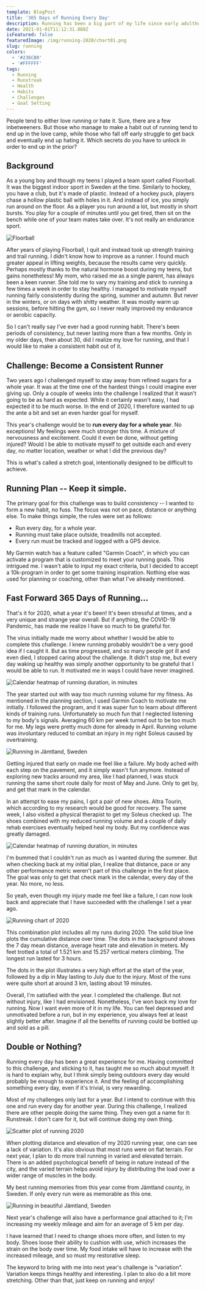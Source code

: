 ```yaml
---
template: BlogPost
title: '365 Days of Running Every Day'
description: Running has been a big part of my life since early adulthood. Recently I reached my goal of running each and every day for a whole year.
date: 2021-01-01T11:12:31.888Z
isFeatured: false
featuredImage: /img/running-2020/chart01.png
slug: running
colors:
  - '#236CB0'
  - '#FFFFFF'
tags:
  - Running
  - Runstreak
  - Health
  - Habits
  - Challenges
  - Goal Setting
---
```


People tend to either love running or hate it.
Sure, there are a few inbetweeners.
But those who manage to make a habit out of running tend to end up in the love camp, while those who fall off early struggle to get back and eventually end up hating it.
Which secrets do you have to unlock in order to end up in the prior?


## Background

As a young boy and though my teens I played a team sport called Floorball.
It was the biggest indoor sport in Sweden at the time.
Similarly to hockey, you have a club, but it's made of plastic.
Instead of a hockey puck, players chase a hollow plastic ball with holes in  it.
And instead of ice, you simply run around on the floor.
As a player you run around a lot, but mostly in short bursts.
You play for a couple of minutes until you get tired, then sit on the bench while one of your team mates take over.
It's not really an endurance sport.

![Floorball](/img/running-2020/floorball.jpg)

After years of playing Floorball, I quit and instead took up strength training and trail running.
I didn't know how to improve as a runner.
I found much greater appeal in lifting weights, because the results came very quickly.
Perhaps mostly thanks to the natural hormone boost during my teens, but gains nonetheless!
My mom, who raised me as a single parent, has always been a keen runner.
She told me to vary my training and stick to running a few times a week in order to stay healthy.
I managed to motivate myself running fairly consistently during the spring, summer and autumn.
But never in the winters, or on days with shitty weather.
It was mostly warm up sessions, before hitting the gym, so I never really improved my endurance or aerobic capacity.

So I can't really say I've ever had a good running habit.
There's been periods of consistency, but never lasting more than a few months.
Only in my older days, then about 30, did I realize my love for running, and that I would like to make a consistent habit out of it.

## Challenge: Become a Consistent Runner

Two years ago I challenged myself to stay away from refined sugars for a whole year.
It was at the time one of the hardest things I could imagine ever giving up.
Only a couple of weeks into the challenge I realized that it wasn't going to be as hard as expected.
While it certainly wasn't easy, I had expected it to be much worse.
In the end of 2020, I therefore wanted to up the ante a bit and set an even harder goal for myself.

This year's challenge would be to **run every day for a whole year**. No exceptions!
My feelings were much stronger this time.
A mixture of nervousness and excitement.
Could it even be done, without getting injured?
Would I be able to motivate myself to get outside each and every day, no matter location, weather or what I did the previous day?

This is what's called a stretch goal, intentionally designed to be difficult to achieve.

## Running Plan -- Keep it simple.

The primary goal for this challenge was to build consistency -- I wanted to form a new habit, no fuss.
The focus was not on pace, distance or anything else.
To make things simple, the rules were set as follows:

- Run every day, for a whole year.
- Running must take place outside, treadmills not accepted.
- Every run must be tracked and logged with a GPS device.

My Garmin watch has a feature called "Garmin Coach", in which you can activate a program that is customized to meet your running goals.
This intrigued me.
I wasn't able to input my exact criteria, but I decided to accept a 10k-program in order to get some training inspiration.
Nothing else was used for planning or coaching, other than what I've already mentioned.

## Fast Forward 365 Days of Running...

That's it for 2020, what a year it's been!
It's been stressful at times, and a very unique and strange year overall.
But if anything, the COVID-19 Pandemic, has made me realize I have so much to be grateful for.

The virus initially made me worry about whether I would be able to complete this challenge.
I knew running probably wouldn't be a very good idea if I caught it.
But as time progressed, and so many people got ill and even died, I stopped caring about the challenge.
It didn't stop me, but every day waking up healthy was simply another opportunity to be grateful that I would be able to run.
It motivated me in ways I could have never imagined.

![Calendar heatmap of running duration, in minutes](/img/running-2020/calendar01.png)

The year started out with way too much running volume for my fitness.
As mentioned in the planning section, I used Garmin Coach to motivate me initially.
I followed the program, and it was super fun to learn about different kinds of training runs.
Unfortunately so much fun that I neglected listening to my body's signals.
Averaging 60 km per week turned out to be too much for me.
My legs were pretty much done for already in April.
Running volume was involuntary reduced to combat an injury in my right Soleus caused by overtraining.

![Running in Jämtland, Sweden](/img/running-2020/jamtland.jpg)

Getting injured that early on made me feel like a failure.
My body ached with each step on the pavement, and it simply wasn't fun anymore.
Instead of exploring new tracks around my area, like I had planned, I was stuck running the same short route daily for most of May and June.
Only to get by, and get that mark in the calendar.

In an attempt to ease my pains, I got a pair of new shoes.
Altra Tourin, which according to my research would be good for recovery.
The same week, I also visited a physical therapist to get my Soleus checked up.
The shoes combined with my reduced running volume and a couple of daily rehab exercises eventually helped heal my body.
But my confidence was greatly damaged.

![Calendar heatmap of running duration, in minutes](/img/running-2020/calendar02.png)

I'm bummed that I couldn't run as much as I wanted during the summer.
But when checking back at my initial plan, I realize that distance, pace or any other performance metric weren't part of this challenge in the first place.
The goal was only to get that check mark in the calendar, every day of the year.
No more, no less.

So yeah, even though my injury made me feel like a failure, I can now look back and appreciate that I have succeeded with the challenge I set a year ago.

![Running chart of 2020](/img/running-2020/chart01.png)

This combination plot includes all my runs during 2020.
The solid blue line plots the cumulative distance over time.
The dots in the background shows the 7 day mean distance, average heart rate and elevation in meters.
My feet trotted a total of 1.521 km and 15.257 vertical meters climbing.
The longest run lasted for 3 hours.

The dots in the plot illustrates a very high effort at the start of the year, followed by a dip in May lasting to July due to the injury.
Most of the runs were quite short at around 3 km, lasting about 19 minutes.

Overall, I'm satisfied with the year.
I completed the challenge.
But not without injury, like I had envisioned.
Nonetheless, I've won back my love for running.
Now I want even more of it in my life.
You can feel depressed and unmotivated before a run, but in my experience, you always feel at least slightly better after.
Imagine if all the benefits of running could be bottled up and sold as a pill.

## Double or Nothing?

Running every day has been a great experience for me.
Having committed to this challenge, and sticking to it, has taught me so much about myself.
It is hard to explain why, but I think simply being outdoors every day would probably be enough to experience it.
And the feeling of accomplishing something every day, even if it's trivial, is very rewarding.

Most of my challenges only last for a year.
But I intend to continue with this one and run every day for another year.
During this challenge, I realized there are other people doing the same thing.
They even got a name for it: Runstreak.
I don't care for it, but will continue doing my own thing.

![Scatter plot of running 2020](/img/running-2020/chart02.png)

When plotting distance and elevation of my 2020 running year, one can see a lack of variation.
It's also obvious that most runs were on flat terrain.
For next year, I plan to do more trail running in varied and elevated terrain.
There is an added psychological benefit of being in nature instead of the city, and the varied terrain helps avoid injury by distributing the load over a wider range of muscles in the body.

My best running memories from this year come from Jämtland county, in Sweden.
If only every run were as memorable as this one.

![Running in beautiful Jämtland, Sweden](/img/running-2020/jamtland02.jpg)

Next year's challenge will also have a performance goal attached to it;
I'm increasing my weekly mileage and aim for an average of 5 km per day.

I have learned that I need to change shoes more often, and listen to my body.
Shoes loose their ability to cushion with use, which increases the strain on the body over time.
My food intake will have to increase with the increased mileage, and so must my restorative sleep.

The keyword to bring with me into next year's challenge is "variation".
Variation keeps things healthy and interesting.
I plan to also do a bit more stretching.
Other than that, just keep on running and enjoy!
